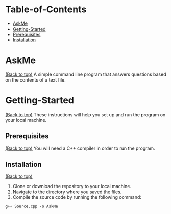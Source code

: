 # Table-of-Contents

* [AskMe](#AskMe)
* [Getting-Started](#Getting-Started)
* [Prerequisites](#Prerequisites)
* [Installation](#Installation)

# AskMe
[(Back to top)](#Table-of-Contents)
A simple command line program that answers questions based on the contents of a text file.

# Getting-Started
[(Back to top)](#Table-of-Contents)
These instructions will help you set up and run the program on your local machine. 

## Prerequisites
[(Back to top)](#Table-of-Contents)
You will need a C++ compiler in order to run the program.

## Installation
[(Back to top)](#Table-of-Contents)
1. Clone or download the repository to your local machine.
2. Navigate to the directory where you saved the files.
3. Compile the source code by running the following command:
```
g++ Source.cpp -o AskMe
```
